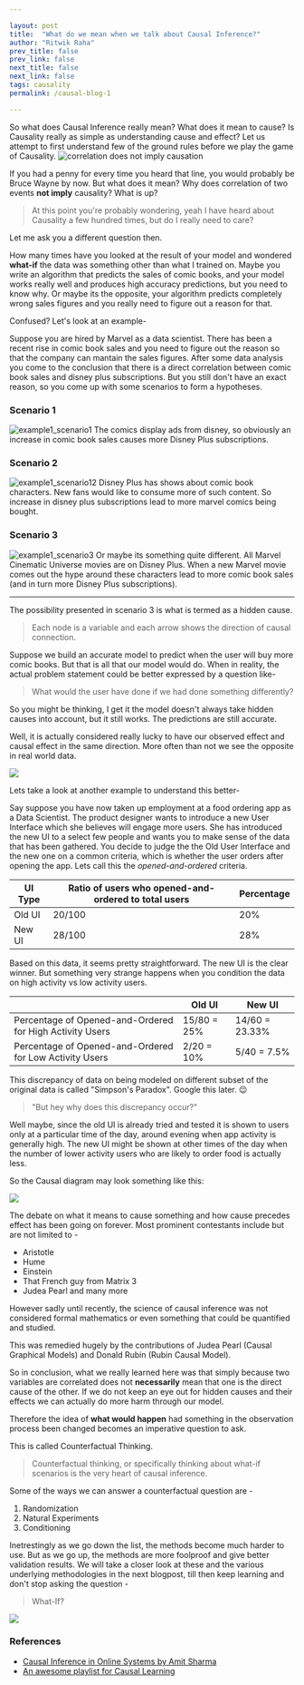 ```yaml
---

layout: post
title:  "What do we mean when we talk about Causal Inference?"
author: "Ritwik Raha"
prev_title: false
prev_link: false
next_title: false
next_link: false
tags: causality
permalink: /causal-blog-1

---
```


So what does Causal Inference really mean? What does it mean to cause? Is Causality really as simple as understanding cause and effect? Let us attempt to first understand few of the ground rules before we play the game of Causality.
![correlation does not imply causation]({{site.url}}/assets/post_images/1post/memecausal.png)

If you had a penny for every time you heard that line, you would probably be Bruce Wayne by now. But what does it mean? Why does correlation of two events **not imply** causality? What is up?

>At this point you're probably wondering, yeah I have heard about Causality a few hundred times, but do I really need to care?

Let me ask you a different question then.

How many times have you looked at the result of your model and wondered **what-if** the data was something other than what I trained on.
Maybe you write an algorithm that predicts the sales of comic books, and your model works really well and produces high accuracy predictions, but you need to know why.
Or maybe its the opposite, your algorithm predicts completely wrong sales figures and you really need to figure out a reason for that.

Confused? Let's look at an example- 

Suppose you are hired by Marvel as a data scientist. There has been a recent rise in comic book sales and you need to figure out the reason so that the company can mantain the sales figures. After some data analysis you come to the conclusion that there is a direct correlation between comic book sales and disney plus subscriptions. But you still don't have an exact reason, so you come up with some scenarios to form a hypotheses.

### Scenario 1
![example1_scenario1]({{site.url}}/assets/post_images/1post/eg1scenario1.png)
The comics display ads from disney, so obviously an increase in comic book sales causes more Disney Plus subscriptions.

### Scenario 2
![example1_scenario12]({{site.url}}/assets/post_images/1post/eg1scenario2.png)
Disney Plus has shows about comic book characters. New fans would like to consume more of such content. So increase in disney plus subscriptions lead to more marvel comics being bought.

### Scenario 3
![example1_scenario3]({{site.url}}/assets/post_images/1post/eg1scenario3.png)
Or maybe its something quite different. All Marvel Cinematic Universe movies are on Disney Plus. When a new Marvel movie comes out the hype around these characters lead to more comic book sales (and in turn more Disney Plus subscriptions).

----
The possibility presented in scenario 3 is what is termed as a hidden cause.

>Each node is a variable and each arrow shows the direction of causal connection.

Suppose we build an accurate model to predict when the user will buy more comic books. But that is all that our model would do. When in reality, the actual problem statement could be better expressed by a question like-


>What would the user have done if we had done something differently?

So you might be thinking, I get it the model doesn't always take hidden causes into account, but it still works. The predictions are still accurate.

Well, it is actually considered really lucky to have our observed effect and causal effect in the same direction. More often than not we see the opposite in real world data.

![]({{site.url}}/assets/post_images/1post/expectationreality.png)


Lets take a look at another example to understand this better- 

Say suppose you have now taken up employment at a food ordering app as a Data Scientist. The product designer wants to introduce a new User Interface which she believes will engage more users. She has introduced the new UI to a select few people and wants you to make sense of the data that has been gathered. You decide to judge the the Old User Interface and the new one on a common criteria, which is whether the user orders after opening the app. Lets call this the _opened-and-ordered_ criteria. 

| UI Type | Ratio of users who  opened-and-ordered  to total users | Percentage |
|---------|--------------------------------------------------------|------------|
| Old UI  | 20/100                                                 | 20%        |
| New UI  | 28/100                                                 | 28%        |

Based on this data, it seems pretty straightforward. The new UI is the clear winner. But something very strange happens when you condition the data on high activity vs low activity users.

|                                                          | Old UI      | New UI         |
|----------------------------------------------------------|-------------|----------------|
| Percentage of Opened-and-Ordered for High Activity Users | 15/80 = 25% | 14/60 = 23.33% |
| Percentage of Opened-and-Ordered for Low Activity Users  | 2/20 = 10%  | 5/40 = 7.5%    |


This discrepancy of data on being modeled on different subset of the original data is called "Simpson's Paradox". Google this later. :wink:

> "But hey why does this discrepancy occur?"

Well maybe, since the old UI is already tried and tested it is shown to users only at a particular time of the day, around evening when app activity is generally high. The new UI might be shown at other times of the day when the number of lower activity users who are likely to order food is actually less. 

So the Causal diagram may look something like this:


![]({{site.url}}/assets/post_images/1post/eg2scenario1.png)

The debate on what it means to cause something and how cause precedes effect has been going on forever. Most prominent contestants include but are not limited to -

* Aristotle
* Hume
* Einstein
* That French guy from Matrix 3
* Judea Pearl and many more

However sadly until recently, the science of causal inference was not considered formal mathematics or even something that could be quantified and studied. 

This was remedied hugely by the contributions of Judea Pearl (Causal Graphical Models) and Donald Rubin (Rubin Causal Model).

So in conclusion, what we really learned here was that simply because two variables are correlated does not **necessarily** mean that one is the direct cause of the other. If we do not keep an eye out for hidden causes and their effects we can actually do more harm through our model.

Therefore the idea of **what would happen** had something in the observation process been changed becomes an imperative question to ask.

This is called Counterfactual Thinking.

>Counterfactual thinking, or specifically thinking about what-if scenarios is the very heart of causal inference.


Some of the ways we can answer a counterfactual question are -

1. Randomization
2. Natural Experiments
3. Conditioning

Inetrestingly as we go down the list, the methods become much harder to use. But as we go up, the methods are more foolproof and give better validation results. We will take a closer look at these and the various underlying methodologies in the next blogpost, till then keep learning and don't stop asking the question -

> What-If?

![]({{site.url}}/assets/post_images/1post/what-if-strange.gif)

### References

* [Causal Inference in Online Systems by Amit Sharma](http://www.amitsharma.in/talk/causal-inference-online-systems/)
* [An awesome playlist for Causal Learning](https://youtube.com/playlist?list=PLT3sJRyVaw-m9YBy3KRavOYuKyXikO4f6)

